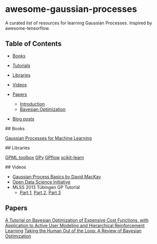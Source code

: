 # awesome-gaussian-processes
A curated list of resources for learning Gaussian Processes. Inspired by awesome-tensorflow.


## Table of Contents

<!-- MarkdownTOC depth=4 -->

- [Books](#books)
- [Tutorials](#github-tutorials)

- [Libraries](#libraries)
- [Videos](#video)
- [Papers](#papers)
    - [Introduction](#Intro)
    - [Bayesian Optimization](#BO)
- [Blog posts](#blogs)



<!-- /MarkdownTOC -->

<a name="books" />
## Books

[Gaussian Processes for Machine Learning](http://www.gaussianprocess.org/gpml/)

<a name="libraries" />
## Libraries

[GPML toolbox](http://www.gaussianprocess.org/gpml/code/matlab/doc/)
[GPy](https://github.com/SheffieldML/GPy)
[GPflow](https://github.com/GPflow/GPflow)
[scikit-learn](http://scikit-learn.org/stable/modules/gaussian_process.html)


<a name="video" />
## Videos

* [Gaussian Process Basics by David MacKay](http://videolectures.net/gpip06_mackay_gpb/)
* [Open Data Science Initiative](https://www.youtube.com/user/ProfNeilLawrence)
* MLSS 2013 Tübingen GP Tutorial
  - [Part 1](https://youtu.be/50Vgw11qn0o), [Part 2](https://youtu.be/TR0LCVslIIM), [Part 3](https://youtu.be/KRLW5abMV6s)


## Papers

[A Tutorial on Bayesian Optimization of Expensive Cost Functions, with Application to Active User Modeling and Hierarchical Reinforcement Learning](https://arxiv.org/abs/1012.2599)
[Taking the Human Out of the Loop: A Review of Bayesian Optimization](https://www.cs.ox.ac.uk/people/nando.defreitas/publications/BayesOptLoop.pdf)